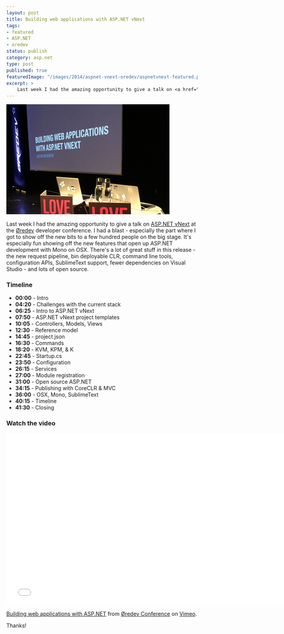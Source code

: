 ```yaml
---
layout: post
title: Building web applications with ASP.NET vNext
tags:
- featured
- ASP.NET
- oredev
status: publish
category: asp.net
type: post
published: true
featuredImage: "/images/2014/aspnet-vnext-oredev/aspnetvnext-featured.png"
excerpt: >
    Last week I had the amazing opportunity to give a talk on <a href="http://asp.net/vNext" target="_blank">ASP.NET vNext</a> at the <a href="http://oredev.org" target="_blank">Øredev</a> developer conference.  I had a blast - especially the part where I got to show off the new bits to a few hundred people on the big stage.  It's especially fun showing off the new features that open up ASP.NET development with Mono on OSX.  There's a lot of great stuff in this release - the new request pipeline, bin deployable CLR, command line tools, configuration APIs, SublimeText support, fewer dependencies on Visual Studio - and lots of open source. 
---
```


<img src="/images/2014/aspnet-vnext-oredev/aspnetvnext-featured.png" alt="Rockin' the big stage at Øredev" />

Last week I had the amazing opportunity to give a talk on <a href="http://asp.net/vNext" target="_blank">ASP.NET vNext</a> at the <a href="http://oredev.org" target="_blank">Øredev</a> developer conference.  I had a blast - especially the part where I got to show off the new bits to a few hundred people on the big stage. It's especially fun showing off the new features that open up ASP.NET development with Mono on OSX.  There's a lot of great stuff in this release - the new request pipeline, bin deployable CLR, command line tools, configuration APIs, SublimeText support, fewer dependencies on Visual Studio - and lots of open source. 

### Timeline

- **00:00** - Intro
- **04:20** - Challenges with the current stack
- **06:25** - Intro to ASP.NET vNext
- **07:50** - ASP.NET vNext project templates
- **10:05** - Controllers, Models, Views 
- **12:30** - Reference model
- **14:45** - project.json
- **16:30** - Commands
- **18:20** - KVM, KPM, & K
- **22:45** - Startup.cs
- **23:50** - Configuration
- **26:15** - Services
- **27:00** - Module registration
- **31:00** - Open source ASP.NET
- **34:15** - Publishing with CoreCLR & MVC
- **36:00** - OSX, Mono, SublimeText
- **40:15** - Timeline
- **41:30** - Closing

### Watch the video

<div class='embed-container'><iframe src="//player.vimeo.com/video/111004374?portrait=0&amp;color=c9ff23" width="750" height="450" frameborder="0" webkitallowfullscreen mozallowfullscreen allowfullscreen></iframe></div>
<p><a href="http://vimeo.com/111004374">Building web applications with ASP.NET</a> from <a href="http://vimeo.com/user4280938">&Oslash;redev Conference</a> on <a href="https://vimeo.com">Vimeo</a>.</p>

Thanks!
